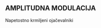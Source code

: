 AMPLITUDNA MODULACIJA
--------------------------------------------------------------------------------
Napetostno krmiljeni ojačevalniki 

